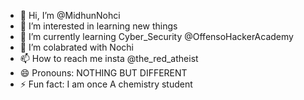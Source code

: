 - 👋 Hi, I’m @MidhunNohci
- 👀 I’m interested in learning new things
- 🌱 I’m currently learning Cyber_Security @OffensoHackerAcademy
- 💞️ I’m colabrated with Nochi
- 📫 How to reach me insta @the_red_atheist
- 😄 Pronouns: NOTHING BUT DIFFERENT
- ⚡ Fun fact: I am once A chemistry student

<!---
MidhunNohci/MidhunNohci is a ✨ special ✨ repository because its `README.md` (this file) appears on your GitHub profile.
You can click the Preview link to take a look at your changes.
--->
